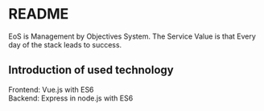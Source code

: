 # README
EoS is Management by Objectives System.
The Service Value is that Every day of the stack leads to success.

## Introduction of used technology
Frontend: Vue.js with ES6  
Backend:  Express in node.js with ES6
